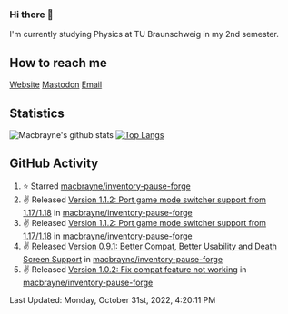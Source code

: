 ### Hi there 👋
I'm currently studying Physics at TU Braunschweig in my 2nd semester.

## How to reach me
[Website](https://florentin-schleuss.de)
[Mastodon](https://norden.social/@florentin)
[Email](mailto:hello@macbrayne.de)

## Statistics
![Macbrayne's github stats](https://github-readme-stats.vercel.app/api?username=macbrayne&count_private=true&show_icons=true&hide_rank=true&custom_title=macbrayne's%20GitHub%20Stats)
[![Top Langs](https://github-readme-stats.vercel.app/api/top-langs/?username=macbrayne&exclude_repo=liftron&layout=compact)](https://github.com/anuraghazra/github-readme-stats)
## GitHub Activity

<!--RECENT_ACTIVITY:start-->
1. ⭐ Starred [macbrayne/inventory-pause-forge](https://github.com/macbrayne/inventory-pause-forge)
2. ✌️ Released [Version 1.1.2: Port game mode switcher support from 1.17/1.18](https://github.com/macbrayne/inventory-pause-forge/releases/tag/v1.1.2) in [macbrayne/inventory-pause-forge](https://github.com/macbrayne/inventory-pause-forge)
3. ✌️ Released [Version 1.1.2: Port game mode switcher support from 1.17/1.18](https://github.com/macbrayne/inventory-pause-forge/releases/tag/v1.1.2) in [macbrayne/inventory-pause-forge](https://github.com/macbrayne/inventory-pause-forge)
4. ✌️ Released [Version 0.9.1: Better Compat, Better Usability and Death Screen Support](https://github.com/macbrayne/inventory-pause-forge/releases/tag/v0.9.1) in [macbrayne/inventory-pause-forge](https://github.com/macbrayne/inventory-pause-forge)
5. ✌️ Released [Version 1.0.2: Fix compat feature not working](https://github.com/macbrayne/inventory-pause-forge/releases/tag/v1.0.2) in [macbrayne/inventory-pause-forge](https://github.com/macbrayne/inventory-pause-forge)
<!--RECENT_ACTIVITY:end-->

<!--RECENT_ACTIVITY:last_update-->
Last Updated: Monday, October 31st, 2022, 4:20:11 PM
<!--RECENT_ACTIVITY:last_update_end-->


<!--
**macbrayne/macbrayne** is a ✨ _special_ ✨ repository because its `README.md` (this file) appears on your GitHub profile.

Here are some ideas to get you started:

- 🔭 I’m currently working on ...
- 🌱 I’m currently learning ...
- 👯 I’m looking to collaborate on ...
- 🤔 I’m looking for help with ...
- 💬 Ask me about ...
- 📫 How to reach me: ...
- 😄 Pronouns: ...
- ⚡ Fun fact: ...
-->
